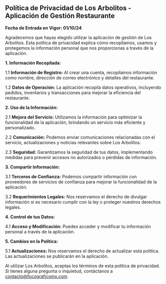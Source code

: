 ## **Política de Privacidad de Los Arbolitos - Aplicación de Gestión Restaurante**

**Fecha de Entrada en Vigor: 01/10/24**

Agradecemos que hayas elegido utilizar la aplicación de gestión de Los Arbolitos. Esta política de privacidad explica cómo recopilamos, usamos y protegemos la información personal que nos proporcionas a través de la aplicación.

**1. Información Recopilada:**

1.1 **Información de Registro:** Al crear una cuenta, recopilamos información como nombre, dirección de correo electrónico y detalles del restaurante.

1.2 **Datos de Operación:** La aplicación recopila datos operativos, incluyendo pedidos, inventarios y transacciones para mejorar la eficiencia del restaurante.

**2. Uso de la Información:**

2.1 **Mejora del Servicio:** Utilizamos la información para optimizar la funcionalidad de la aplicación, brindando un servicio más eficiente y personalizado.

2.2 **Comunicación:** Podemos enviar comunicaciones relacionadas con el servicio, actualizaciones y noticias relevantes sobre Los Arbolitos.

2.3 **Seguridad:** Garantizamos la seguridad de tus datos, implementando medidas para prevenir accesos no autorizados o pérdidas de información.

**3. Compartir Información:**

3.1 **Terceros de Confianza:** Podemos compartir información con proveedores de servicios de confianza para mejorar la funcionalidad de la aplicación.

3.2 **Requerimientos Legales:** Nos reservamos el derecho de divulgar información si es necesario cumplir con la ley o proteger nuestros derechos legales.

**4. Control de tus Datos:**

4.1 **Acceso y Modificación:** Puedes acceder y modificar tu información personal a través de la aplicación.

**5. Cambios en la Política:**

5.1 **Actualizaciones:** Nos reservamos el derecho de actualizar esta política. Las actualizaciones se publicarán en la aplicación.

Al utilizar Los Arbolitos, aceptas los términos de esta política de privacidad. Si tienes alguna pregunta o inquietud, contáctanos a contacto@focograficomx.com.